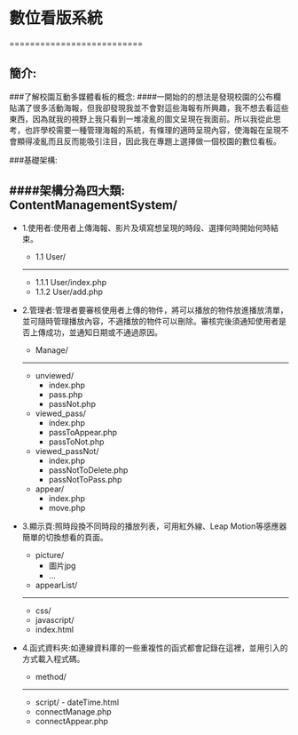 # 數位看版系統
==========================
## 簡介:

###了解校園互動多媒體看板的概念:
####一開始的的想法是發現校園的公布欄貼滿了很多活動海報，但我卻發現我並不會對這些海報有所興趣，我不想去看這些東西，因為就我的視野上我只看到一堆凌亂的圖文呈現在我面前。所以我從此思考，也許學校需要一種管理海報的系統，有條理的適時呈現內容，使海報在呈現不會顯得凌亂而且反而能吸引注目，因此我在專題上選擇做一個校園的數位看板。

###基礎架構:

####架構分為四大類:
ContentManagementSystem/
----------------------------
- 1.使用者:使用者上傳海報、影片及填寫想呈現的時段、選擇何時開始何時結束。
  - 1.1 User/
  -----------
    - 1.1.1 User/index.php
    - 1.1.2 User/add.php

- 2.管理者:管理者要審核使用者上傳的物件，將可以播放的物件放進播放清單，並可隨時管理播放內容，不適播放的物件可以刪除。審核完後須通知使用者是否上傳成功，並通知日期或不通過原因。
  -	 Manage/
  ----------------
     -  unviewed/
        - index.php
        - pass.php
        - passNot.php
     -  viewed_pass/
        - index.php
        - passToAppear.php
        - passToNot.php
     -  viewed_passNot/
        - index.php
        - passNotToDelete.php
        - passNotToPass.php
     -  appear/
        - index.php
        - move.php

- 3.顯示頁:照時段換不同時段的播放列表，可用紅外線、Leap Motion等感應器簡單的切換想看的頁面。
  - picture/
    - 圖片jpg
    - ...
  - appearList/
  ---------------
    - css/
    - javascript/
    - index.html

- 4.函式資料夾:如連線資料庫的一些重複性的函式都會記錄在這裡，並用引入的方式載入程式碼。
  - method/
  --------------
    -  script/
      - dateTime.html
    - connectManage.php
    - connectAppear.php

